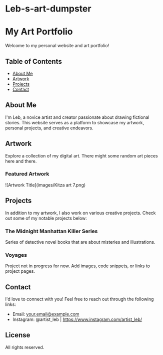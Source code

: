 # Leb-s-art-dumpster
# My Art Portfolio

Welcome to my personal website and art portfolio!

## Table of Contents

- [About Me](#about-me)
- [Artwork](#artwork)
- [Projects](#projects)
- [Contact](#contact)

## About Me

I'm Leb, a novice artist and creator passionate about drawing fictional stories. This website serves as a platform to showcase my artwork, personal projects, and creative endeavors.

## Artwork

Explore a collection of my digital art. There might some random art pieces here and there.

### Featured Artwork

![Artwork Title](images/Kitza art 7.png)

## Projects

In addition to my artwork, I also work on various creative projects. Check out some of my notable projects below:

### The Midnight Manhattan Killer Series

Series of detective novel books that are about misteries and illustrations. 

### Voyages

Project not in progress for now. Add images, code snippets, or links to project pages.

## Contact

I'd love to connect with you! Feel free to reach out through the following links:

- Email: your.email@example.com
- Instagram: @artist_leb | https://www.instagram.com/artist_leb/

## License

All rights reserved.
